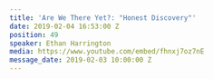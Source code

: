 ```yaml
---
title: 'Are We There Yet?: "Honest Discovery"'
date: 2019-02-04 16:53:00 Z
position: 49
speaker: Ethan Harrington
media: https://www.youtube.com/embed/fhnxj7oz7nE
message_date: 2019-02-03 10:00:00 Z
---
```


